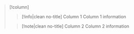 > [!column] ‎ 
>> [!info|clean no-title] Column 1
>> Column 1 information
>
>> [!note|clean no-title] Column 2
>> Column 2 information
